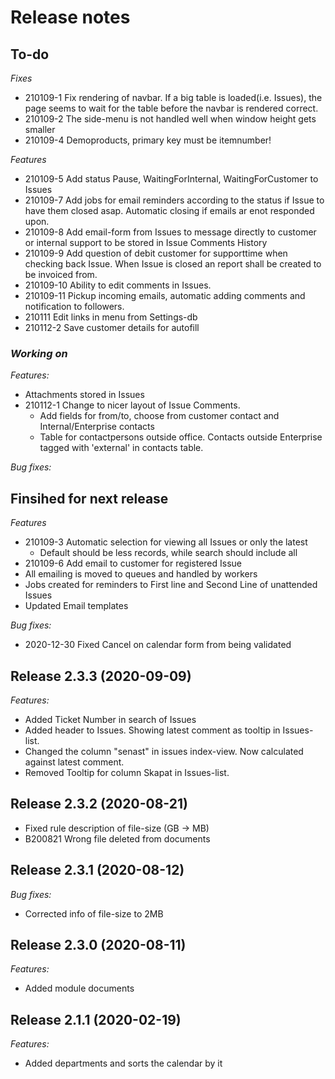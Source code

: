 # Release notes
## To-do
*Fixes*
* 210109-1 Fix rendering of navbar. If a big table is loaded(i.e. Issues), the page seems to wait for the table before the navbar is rendered correct.
* 210109-2 The side-menu is not handled well when window height gets smaller
* 210109-4 Demoproducts, primary key must be itemnumber!

*Features*
* 210109-5  Add status Pause, WaitingForInternal, WaitingForCustomer to Issues
* 210109-7  Add jobs for email reminders according to the status if Issue to have them closed asap. Automatic closing if emails ar enot responded upon.
* 210109-8  Add email-form from Issues to message directly to customer or internal support to be stored in Issue Comments History
* 210109-9  Add question of debit customer for supporttime when checking back Issue. When Issue is closed an report shall be created to be invoiced from.
* 210109-10 Ability to edit comments in Issues.
* 210109-11 Pickup incoming emails, automatic adding comments and notification to followers.
* 210111    Edit links in menu from Settings-db
* 210112-2  Save customer details for autofill

### ***Working on***
*Features:*
* Attachments stored in Issues
* 210112-1  Change to nicer layout of Issue Comments. 
    * Add fields for from/to, choose from customer contact and Internal/Enterprise contacts
    * Table for contactpersons outside office. Contacts outside Enterprise tagged with 'external' in contacts table.

*Bug fixes:*
## Finsihed for next release
*Features*
* 210109-3 Automatic selection for viewing all Issues or only the latest
    * Default should be less records, while search should include all
* 210109-6  Add email to customer for registered Issue
* All emailing is moved to queues and handled by workers
* Jobs created for reminders to First line and Second Line of unattended Issues
* Updated Email templates

*Bug fixes:*
* 2020-12-30 Fixed Cancel on calendar form from being validated
## **Release 2.3.3 (2020-09-09)**
*Features:*
* Added Ticket Number in search of Issues
* Added header to Issues. Showing latest comment as tooltip in Issues-list.
* Changed the column "senast" in issues index-view. Now calculated against latest comment.
* Removed Tooltip for column Skapat in Issues-list.

## **Release 2.3.2 (2020-08-21)**
* Fixed rule description of file-size (GB -> MB)
* B200821 Wrong file deleted from documents

## **Release 2.3.1 (2020-08-12)**
*Bug fixes:*
* Corrected info of file-size to 2MB
	
## **Release 2.3.0 (2020-08-11)**
*Features:*
* Added module documents
	
## **Release 2.1.1 (2020-02-19)**
*Features:*
* Added departments and sorts the calendar by it
